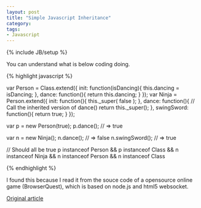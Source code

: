 ```yaml
---
layout: post
title: "Simple Javascript Inheritance"
category: 
tags:
- Javascript
---
```

{% include JB/setup %}

You can understand what is below coding doing.

{% highlight javascript %}

var Person = Class.extend({
  init: function(isDancing){
    this.dancing = isDancing;
  },
  dance: function(){
    return this.dancing;
  }
});
var Ninja = Person.extend({
  init: function(){
    this._super( false );
  },
  dance: function(){
    // Call the inherited version of dance()
    return this._super();
  },
  swingSword: function(){
    return true;
  }
});

var p = new Person(true);
p.dance(); // => true

var n = new Ninja();
n.dance(); // => false
n.swingSword(); // => true

// Should all be true
p instanceof Person && p instanceof Class &&
n instanceof Ninja && n instanceof Person && n instanceof Class

{% endhighlight %}


I found this because I read it from the souce code of a opensource online game (BrowserQuest), which is based on node.js and html5 websocket.


[Original article](http://ejohn.org/blog/simple-javascript-inheritance/)